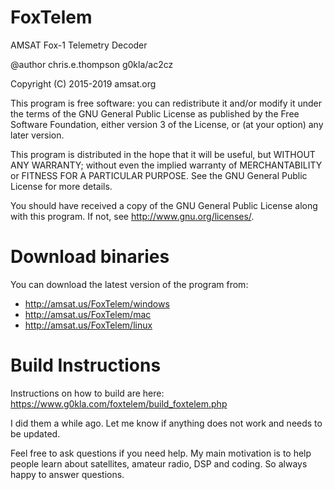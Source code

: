 # FoxTelem
AMSAT Fox-1 Telemetry Decoder

 @author chris.e.thompson g0kla/ac2cz
 
 Copyright (C) 2015-2019 amsat.org

 This program is free software: you can redistribute it and/or modify
 it under the terms of the GNU General Public License as published by
 the Free Software Foundation, either version 3 of the License, or
 (at your option) any later version.
 
 This program is distributed in the hope that it will be useful,
 but WITHOUT ANY WARRANTY; without even the implied warranty of
 MERCHANTABILITY or FITNESS FOR A PARTICULAR PURPOSE.  See the
 GNU General Public License for more details.
 
 You should have received a copy of the GNU General Public License
 along with this program.  If not, see <http://www.gnu.org/licenses/>.
 
# Download binaries
You can download the latest version of the program from: 
* http://amsat.us/FoxTelem/windows
* http://amsat.us/FoxTelem/mac
* http://amsat.us/FoxTelem/linux

# Build Instructions
Instructions on how to build are here: https://www.g0kla.com/foxtelem/build_foxtelem.php

I did them a while ago. Let me know if anything does not work and needs to be updated.

Feel free to ask questions if you need help. My main motivation is to help people learn about satellites, amateur radio, DSP and coding. So always happy to answer questions.
